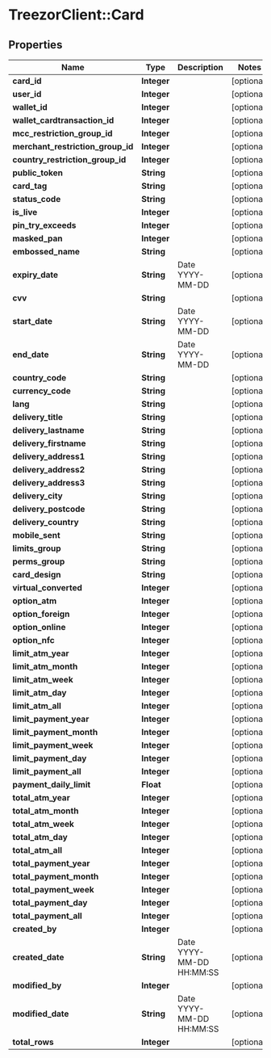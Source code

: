 # TreezorClient::Card

## Properties
Name | Type | Description | Notes
------------ | ------------- | ------------- | -------------
**card_id** | **Integer** |  | [optional] 
**user_id** | **Integer** |  | [optional] 
**wallet_id** | **Integer** |  | [optional] 
**wallet_cardtransaction_id** | **Integer** |  | [optional] 
**mcc_restriction_group_id** | **Integer** |  | [optional] 
**merchant_restriction_group_id** | **Integer** |  | [optional] 
**country_restriction_group_id** | **Integer** |  | [optional] 
**public_token** | **String** |  | [optional] 
**card_tag** | **String** |  | [optional] 
**status_code** | **String** |  | [optional] 
**is_live** | **Integer** |  | [optional] 
**pin_try_exceeds** | **Integer** |  | [optional] 
**masked_pan** | **Integer** |  | [optional] 
**embossed_name** | **String** |  | [optional] 
**expiry_date** | **String** | Date YYYY-MM-DD | [optional] 
**cvv** | **String** |  | [optional] 
**start_date** | **String** | Date YYYY-MM-DD | [optional] 
**end_date** | **String** | Date YYYY-MM-DD | [optional] 
**country_code** | **String** |  | [optional] 
**currency_code** | **String** |  | [optional] 
**lang** | **String** |  | [optional] 
**delivery_title** | **String** |  | [optional] 
**delivery_lastname** | **String** |  | [optional] 
**delivery_firstname** | **String** |  | [optional] 
**delivery_address1** | **String** |  | [optional] 
**delivery_address2** | **String** |  | [optional] 
**delivery_address3** | **String** |  | [optional] 
**delivery_city** | **String** |  | [optional] 
**delivery_postcode** | **String** |  | [optional] 
**delivery_country** | **String** |  | [optional] 
**mobile_sent** | **String** |  | [optional] 
**limits_group** | **String** |  | [optional] 
**perms_group** | **String** |  | [optional] 
**card_design** | **String** |  | [optional] 
**virtual_converted** | **Integer** |  | [optional] 
**option_atm** | **Integer** |  | [optional] 
**option_foreign** | **Integer** |  | [optional] 
**option_online** | **Integer** |  | [optional] 
**option_nfc** | **Integer** |  | [optional] 
**limit_atm_year** | **Integer** |  | [optional] 
**limit_atm_month** | **Integer** |  | [optional] 
**limit_atm_week** | **Integer** |  | [optional] 
**limit_atm_day** | **Integer** |  | [optional] 
**limit_atm_all** | **Integer** |  | [optional] 
**limit_payment_year** | **Integer** |  | [optional] 
**limit_payment_month** | **Integer** |  | [optional] 
**limit_payment_week** | **Integer** |  | [optional] 
**limit_payment_day** | **Integer** |  | [optional] 
**limit_payment_all** | **Integer** |  | [optional] 
**payment_daily_limit** | **Float** |  | [optional] 
**total_atm_year** | **Integer** |  | [optional] 
**total_atm_month** | **Integer** |  | [optional] 
**total_atm_week** | **Integer** |  | [optional] 
**total_atm_day** | **Integer** |  | [optional] 
**total_atm_all** | **Integer** |  | [optional] 
**total_payment_year** | **Integer** |  | [optional] 
**total_payment_month** | **Integer** |  | [optional] 
**total_payment_week** | **Integer** |  | [optional] 
**total_payment_day** | **Integer** |  | [optional] 
**total_payment_all** | **Integer** |  | [optional] 
**created_by** | **Integer** |  | [optional] 
**created_date** | **String** | Date YYYY-MM-DD HH:MM:SS | [optional] 
**modified_by** | **Integer** |  | [optional] 
**modified_date** | **String** | Date YYYY-MM-DD HH:MM:SS | [optional] 
**total_rows** | **Integer** |  | [optional] 


